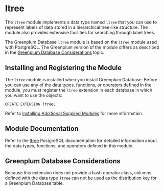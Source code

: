 # ltree

The `ltree` module implements a data type named `ltree` that you can use to represent labels of data stored in a hierarchical tree-like structure. The module also provides extensive facilities for searching through label trees.

The Greenplum Database `ltree` module is based on the `ltree` module used with PostgreSQL. The Greenplum version of the module differs as described in the [Greenplum Database Considerations](#topic_gp) topic.

## <a id="topic_reg"></a>Installing and Registering the Module

The `ltree` module is installed when you install Greenplum Database. Before you can use any of the data types, functions, or operators defined in the module, you must register the `ltree` extension in each database in which you want to use the objects:

```
CREATE EXTENSION ltree;
```

Refer to [Installing Additional Supplied Modules](../../install_guide/install_modules.html) for more information.

## <a id="topic_info"></a>Module Documentation

Refer to the [ltree](https://www.postgresql.org/docs/12/ltree.html) PostgreSQL documentation for detailed information about the data types, functions, and operators defined in this module.

## <a id="topic_gp"></a>Greenplum Database Considerations

Because this extension does not provide a hash operator class, columns defined with the data type `ltree` can not be used as the distribution key for a Greenplum Database table.

